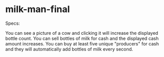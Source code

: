 # milk-man-final
Specs:

You can see a picture of a cow and clicking it will increase the displayed bottle count.
You can sell bottles of milk for cash and the displayed cash amount increases.
You can buy at least five unique "producers" for cash and they will automatically add bottles of milk every second.
